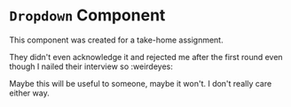 # `Dropdown` Component

This component was created for a take-home assignment.

They didn't even acknowledge it and rejected me after the first round even though I nailed their interview so :weirdeyes:

Maybe this will be useful to someone, maybe it won't. I don't really care either way.
